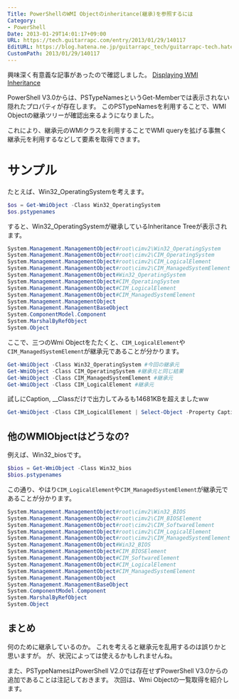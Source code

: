 ```yaml
---
Title: PowerShellのWMI Objectのinheritance(継承)を参照するには
Category:
- PowerShell
Date: 2013-01-29T14:01:17+09:00
URL: https://tech.guitarrapc.com/entry/2013/01/29/140117
EditURL: https://blog.hatena.ne.jp/guitarrapc_tech/guitarrapc-tech.hatenablog.com/atom/entry/11696248318757675303
CustomPath: 2013/01/29/140117
---
```


興味深く有意義な記事があったので確認しました。
<a href="http://powershell.com/cs/blogs/tips/archive/2013/01/29/displaying-wmi-inheritance.aspx" target="_blank">Displaying WMI Inheritance</a>

PowerShell V3.0からは、PSTypeNamesというGet-Memberでは表示されない隠れたプロパティが存在します。
このPSTypeNamesを利用することで、WMI Objectの継承ツリーが確認出来るようになりました。

これにより、継承元のWMIクラスを利用することでWMI queryを拡げる事無く継承元を利用するなどして要素を取得できます。



# サンプル
たとえば、Win32_OperatingSystemを考えます。

```ps1
$os = Get-WmiObject -Class Win32_OperatingSystem
$os.pstypenames
```

すると、Win32_OperatingSystemが継承しているInheritance Treeが表示されます。

```ps1
System.Management.ManagementObject#root\cimv2\Win32_OperatingSystem
System.Management.ManagementObject#root\cimv2\CIM_OperatingSystem
System.Management.ManagementObject#root\cimv2\CIM_LogicalElement
System.Management.ManagementObject#root\cimv2\CIM_ManagedSystemElement
System.Management.ManagementObject#Win32_OperatingSystem
System.Management.ManagementObject#CIM_OperatingSystem
System.Management.ManagementObject#CIM_LogicalElement
System.Management.ManagementObject#CIM_ManagedSystemElement
System.Management.ManagementObject
System.Management.ManagementBaseObject
System.ComponentModel.Component
System.MarshalByRefObject
System.Object
```

ここで、三つのWmi Objectをたたくと、`CIM_LogicalElement`や`CIM_ManagedSystemElement`が継承元であることが分かります。

```ps1
Get-WmiObject -Class Win32_OperatingSystem #今回の継承元
Get-WmiObject -Class CIM_OperatingSystem #継承元と同じ結果
Get-WmiObject -Class CIM_ManagedSystemElement #継承元
Get-WmiObject -Class CIM_LogicalElement #継承元
```

試しにCaption, __Classだけで出力してみるも14681KBを超えましたww

```ps1
Get-WmiObject -Class CIM_LogicalElement | Select-Object -Property Caption, __Class
```

## 他のWMIObjectはどうなの?
例えば、Win32_biosです。

```ps1
$bios = Get-WmiObject -Class Win32_bios
$bios.pstypenames
```

この通り、やはり`CIM_LogicalElement`や`CIM_ManagedSystemElement`が継承元であることが分かります。

```ps1
System.Management.ManagementObject#root\cimv2\Win32_BIOS
System.Management.ManagementObject#root\cimv2\CIM_BIOSElement
System.Management.ManagementObject#root\cimv2\CIM_SoftwareElement
System.Management.ManagementObject#root\cimv2\CIM_LogicalElement
System.Management.ManagementObject#root\cimv2\CIM_ManagedSystemElement
System.Management.ManagementObject#Win32_BIOS
System.Management.ManagementObject#CIM_BIOSElement
System.Management.ManagementObject#CIM_SoftwareElement
System.Management.ManagementObject#CIM_LogicalElement
System.Management.ManagementObject#CIM_ManagedSystemElement
System.Management.ManagementObject
System.Management.ManagementBaseObject
System.ComponentModel.Component
System.MarshalByRefObject
System.Object
```


## まとめ
何のために継承しているのか。
これを考えると継承元を乱用するのは誤りかと思いますが。
が、状況によっては使えるかもしれませんね。

また、PSTypeNamesはPowerShell V2.0では存在せずPowerShell V3.0からの追加であることは注記しておきます。
次回は、Wmi Objectの一覧取得を紹介します。
